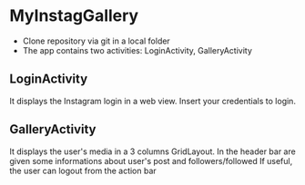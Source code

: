 # MyInstagGallery

- Clone repository via git in a local folder
- The app contains two activities: LoginActivity, GalleryActivity

## LoginActivity
It displays the Instagram login in a web view. Insert your credentials to login.
## GalleryActivity
It displays the user's media in a 3 columns GridLayout. In the header bar are given some informations about user's post and followers/followed
If useful, the user can logout from the action bar